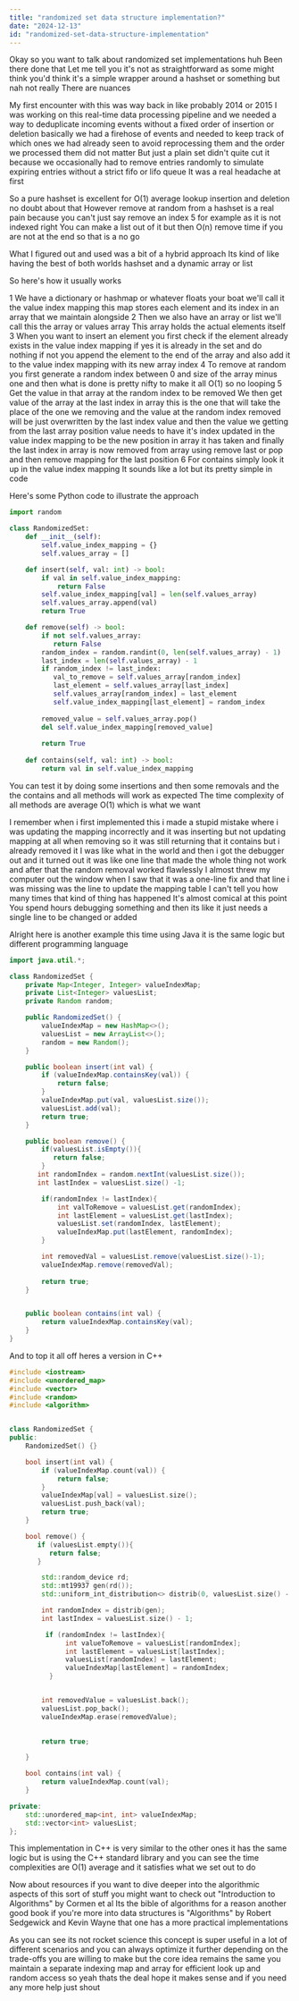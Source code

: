 ```yaml
---
title: "randomized set data structure implementation?"
date: "2024-12-13"
id: "randomized-set-data-structure-implementation"
---
```


Okay so you want to talk about randomized set implementations huh Been there done that Let me tell you it's not as straightforward as some might think you'd think it's a simple wrapper around a hashset or something but nah not really There are nuances

My first encounter with this was way back in like probably 2014 or 2015 I was working on this real-time data processing pipeline and we needed a way to deduplicate incoming events without a fixed order of insertion or deletion basically we had a firehose of events and needed to keep track of which ones we had already seen to avoid reprocessing them and the order we processed them did not matter But just a plain set didn't quite cut it because we occasionally had to remove entries randomly to simulate expiring entries without a strict fifo or lifo queue It was a real headache at first

So a pure hashset is excellent for O(1) average lookup insertion and deletion no doubt about that However remove at random from a hashset is a real pain because you can't just say remove an index 5 for example as it is not indexed right You can make a list out of it but then O(n) remove time if you are not at the end so that is a no go

What I figured out and used was a bit of a hybrid approach Its kind of like having the best of both worlds hashset and a dynamic array or list

So here's how it usually works

1 We have a dictionary or hashmap or whatever floats your boat we'll call it the value index mapping this map stores each element and its index in an array that we maintain alongside
2 Then we also have an array or list we'll call this the array or values array This array holds the actual elements itself
3 When you want to insert an element you first check if the element already exists in the value index mapping if yes it is already in the set and do nothing if not you append the element to the end of the array and also add it to the value index mapping with its new array index
4 To remove at random you first generate a random index between 0 and size of the array minus one and then what is done is pretty nifty to make it all O(1) so no looping
5 Get the value in that array at the random index to be removed We then get value of the array at the last index in array this is the one that will take the place of the one we removing and the value at the random index removed will be just overwritten by the last index value and then the value we getting from the last array position value needs to have it's index updated in the value index mapping to be the new position in array it has taken and finally the last index in array is now removed from array using remove last or pop and then remove mapping for the last position
6 For contains simply look it up in the value index mapping
It sounds like a lot but its pretty simple in code

Here's some Python code to illustrate the approach

```python
import random

class RandomizedSet:
    def __init__(self):
        self.value_index_mapping = {}
        self.values_array = []

    def insert(self, val: int) -> bool:
        if val in self.value_index_mapping:
            return False
        self.value_index_mapping[val] = len(self.values_array)
        self.values_array.append(val)
        return True

    def remove(self) -> bool:
        if not self.values_array:
           return False
        random_index = random.randint(0, len(self.values_array) - 1)
        last_index = len(self.values_array) - 1
        if random_index != last_index:
           val_to_remove = self.values_array[random_index]
           last_element = self.values_array[last_index]
           self.values_array[random_index] = last_element
           self.value_index_mapping[last_element] = random_index
        
        removed_value = self.values_array.pop()
        del self.value_index_mapping[removed_value]
        
        return True
    
    def contains(self, val: int) -> bool:
        return val in self.value_index_mapping
```
You can test it by doing some insertions and then some removals and the the contains and all methods will work as expected The time complexity of all methods are average O(1) which is what we want

I remember when i first implemented this i made a stupid mistake where i was updating the mapping incorrectly and it was inserting but not updating mapping at all when removing so it was still returning that it contains but i already removed it I was like what in the world and then i got the debugger out and it turned out it was like one line that made the whole thing not work and after that the random removal worked flawlessly I almost threw my computer out the window when I saw that it was a one-line fix and that line i was missing was the line to update the mapping table I can't tell you how many times that kind of thing has happened It's almost comical at this point You spend hours debugging something and then its like it just needs a single line to be changed or added

Alright here is another example this time using Java it is the same logic but different programming language

```java
import java.util.*;

class RandomizedSet {
    private Map<Integer, Integer> valueIndexMap;
    private List<Integer> valuesList;
    private Random random;

    public RandomizedSet() {
        valueIndexMap = new HashMap<>();
        valuesList = new ArrayList<>();
        random = new Random();
    }

    public boolean insert(int val) {
        if (valueIndexMap.containsKey(val)) {
            return false;
        }
        valueIndexMap.put(val, valuesList.size());
        valuesList.add(val);
        return true;
    }

    public boolean remove() {
        if(valuesList.isEmpty()){
           return false;
        }
       int randomIndex = random.nextInt(valuesList.size());
       int lastIndex = valuesList.size() -1;

        if(randomIndex != lastIndex){
            int valToRemove = valuesList.get(randomIndex);
            int lastElement = valuesList.get(lastIndex);
            valuesList.set(randomIndex, lastElement);
            valueIndexMap.put(lastElement, randomIndex);
        }

        int removedVal = valuesList.remove(valuesList.size()-1);
        valueIndexMap.remove(removedVal);
       
        return true;
    }


    public boolean contains(int val) {
        return valueIndexMap.containsKey(val);
    }
}
```
And to top it all off heres a version in C++

```cpp
#include <iostream>
#include <unordered_map>
#include <vector>
#include <random>
#include <algorithm>


class RandomizedSet {
public:
    RandomizedSet() {}

    bool insert(int val) {
        if (valueIndexMap.count(val)) {
            return false;
        }
        valueIndexMap[val] = valuesList.size();
        valuesList.push_back(val);
        return true;
    }

    bool remove() {
       if (valuesList.empty()){
          return false;
       }

        std::random_device rd;
        std::mt19937 gen(rd());
        std::uniform_int_distribution<> distrib(0, valuesList.size() - 1);

        int randomIndex = distrib(gen);
        int lastIndex = valuesList.size() - 1;

         if (randomIndex != lastIndex){
              int valueToRemove = valuesList[randomIndex];
              int lastElement = valuesList[lastIndex];
              valuesList[randomIndex] = lastElement;
              valueIndexMap[lastElement] = randomIndex;
          }


        int removedValue = valuesList.back();
        valuesList.pop_back();
        valueIndexMap.erase(removedValue);
       

        return true;

    }

    bool contains(int val) {
        return valueIndexMap.count(val);
    }

private:
    std::unordered_map<int, int> valueIndexMap;
    std::vector<int> valuesList;
};

```

This implementation in C++ is very similar to the other ones it has the same logic but is using the C++ standard library and you can see the time complexities are O(1) average and it satisfies what we set out to do

Now about resources if you want to dive deeper into the algorithmic aspects of this sort of stuff you might want to check out "Introduction to Algorithms" by Cormen et al Its the bible of algorithms for a reason another good book if you're more into data structures is "Algorithms" by Robert Sedgewick and Kevin Wayne that one has a more practical implementations

As you can see its not rocket science this concept is super useful in a lot of different scenarios and you can always optimize it further depending on the trade-offs you are willing to make but the core idea remains the same you maintain a separate indexing map and array for efficient look up and random access so yeah thats the deal hope it makes sense and if you need any more help just shout
